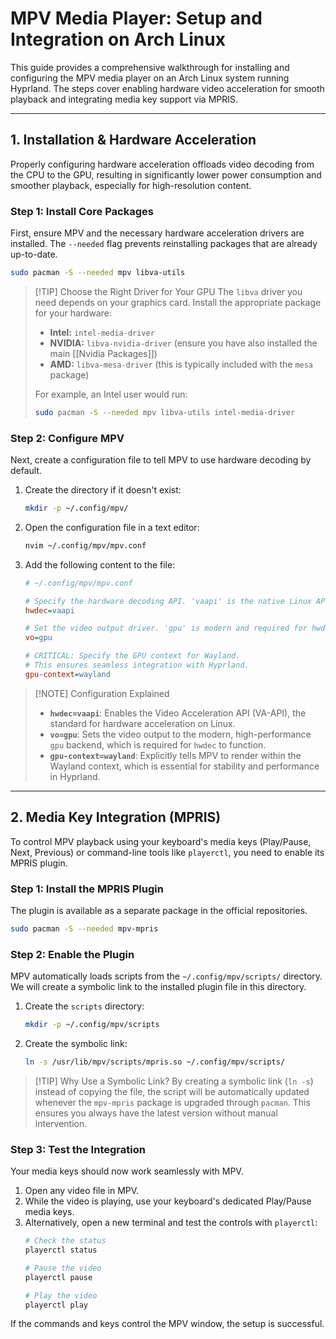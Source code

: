# MPV Media Player: Setup and Integration on Arch Linux

This guide provides a comprehensive walkthrough for installing and configuring the MPV media player on an Arch Linux system running Hyprland. The steps cover enabling hardware video acceleration for smooth playback and integrating media key support via MPRIS.

---

## 1. Installation & Hardware Acceleration

Properly configuring hardware acceleration offloads video decoding from the CPU to the GPU, resulting in significantly lower power consumption and smoother playback, especially for high-resolution content.

### Step 1: Install Core Packages

First, ensure MPV and the necessary hardware acceleration drivers are installed. The `--needed` flag prevents reinstalling packages that are already up-to-date.

```bash
sudo pacman -S --needed mpv libva-utils
```

> [!TIP] Choose the Right Driver for Your GPU
> The `libva` driver you need depends on your graphics card. Install the appropriate package for your hardware:
> - **Intel:** `intel-media-driver`
> - **NVIDIA:** `libva-nvidia-driver` (ensure you have also installed the main [[Nvidia Packages]])
> - **AMD:** `libva-mesa-driver` (this is typically included with the `mesa` package)
>
> For example, an Intel user would run:
> ```bash
> sudo pacman -S --needed mpv libva-utils intel-media-driver
> ```

### Step 2: Configure MPV

Next, create a configuration file to tell MPV to use hardware decoding by default.

1.  Create the directory if it doesn't exist:
    ```bash
    mkdir -p ~/.config/mpv/
    ```
2.  Open the configuration file in a text editor:
    ```bash
    nvim ~/.config/mpv/mpv.conf
    ```
3.  Add the following content to the file:

    ```ini
    # ~/.config/mpv/mpv.conf
    
    # Specify the hardware decoding API. 'vaapi' is the native Linux API.
    hwdec=vaapi
    
    # Set the video output driver. 'gpu' is modern and required for hwdec.
    vo=gpu
    
    # CRITICAL: Specify the GPU context for Wayland.
    # This ensures seamless integration with Hyprland.
    gpu-context=wayland
    ```

> [!NOTE] Configuration Explained
> - **`hwdec=vaapi`**: Enables the Video Acceleration API (VA-API), the standard for hardware acceleration on Linux.
> - **`vo=gpu`**: Sets the video output to the modern, high-performance `gpu` backend, which is required for `hwdec` to function.
> - **`gpu-context=wayland`**: Explicitly tells MPV to render within the Wayland context, which is essential for stability and performance in Hyprland.

---

## 2. Media Key Integration (MPRIS)

To control MPV playback using your keyboard's media keys (Play/Pause, Next, Previous) or command-line tools like `playerctl`, you need to enable its MPRIS plugin.

### Step 1: Install the MPRIS Plugin

The plugin is available as a separate package in the official repositories.

```bash
sudo pacman -S --needed mpv-mpris
```

### Step 2: Enable the Plugin

MPV automatically loads scripts from the `~/.config/mpv/scripts/` directory. We will create a symbolic link to the installed plugin file in this directory.

1.  Create the `scripts` directory:
    ```bash
    mkdir -p ~/.config/mpv/scripts
    ```
2.  Create the symbolic link:
    ```bash
    ln -s /usr/lib/mpv/scripts/mpris.so ~/.config/mpv/scripts/
    ```

> [!TIP] Why Use a Symbolic Link?
> By creating a symbolic link (`ln -s`) instead of copying the file, the script will be automatically updated whenever the `mpv-mpris` package is upgraded through `pacman`. This ensures you always have the latest version without manual intervention.

### Step 3: Test the Integration

Your media keys should now work seamlessly with MPV.

1.  Open any video file in MPV.
2.  While the video is playing, use your keyboard's dedicated Play/Pause media keys.
3.  Alternatively, open a new terminal and test the controls with `playerctl`:
    ```bash
    # Check the status
    playerctl status
    
    # Pause the video
    playerctl pause
    
    # Play the video
    playerctl play
    ```

If the commands and keys control the MPV window, the setup is successful.
